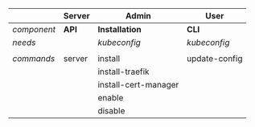 |           | Server | Admin                | User          |
| --------- | ------ | -------------------- | ------------- |
| *component* | **API**    | **Installation**   | **CLI**           |  |
| *needs*   |        | *kubeconfig*           | *kubeconfig*    | *config file* |
|           |        |                      |               |  |
| *commands*  | server | install              | update-config | info |
|           |        | install-traefik      |               | org |
|           |        | install-cert-manager |               | target |
|           |        | enable               |               | push |
|           |        | disable              |               |  |
